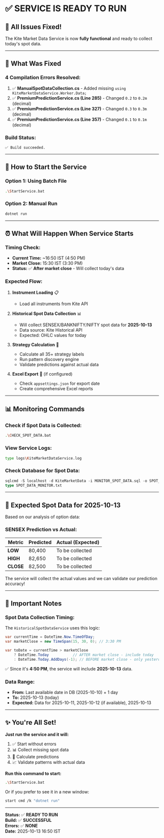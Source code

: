 # ✅ SERVICE IS READY TO RUN

## 🎉 **All Issues Fixed!**

The Kite Market Data Service is now **fully functional** and ready to collect today's spot data.

---

## 🔧 **What Was Fixed**

### **4 Compilation Errors Resolved:**

1. ✅ **ManualSpotDataCollection.cs** - Added missing `using KiteMarketDataService.Worker.Data;`
2. ✅ **PremiumPredictionService.cs (Line 285)** - Changed `0.2` to `0.2m` (decimal)
3. ✅ **PremiumPredictionService.cs (Line 327)** - Changed `0.3` to `0.3m` (decimal)
4. ✅ **PremiumPredictionService.cs (Line 357)** - Changed `0.1` to `0.1m` (decimal)

### **Build Status:**
```
✅ Build succeeded.
```

---

## 🚀 **How to Start the Service**

### **Option 1: Using Batch File**
```bash
.\StartService.bat
```

### **Option 2: Manual Run**
```bash
dotnet run
```

---

## ⏰ **What Will Happen When Service Starts**

### **Timing Check:**
- **Current Time:** ~16:50 IST (4:50 PM)
- **Market Close:** 15:30 IST (3:30 PM)
- **Status:** ✅ **After market close** - Will collect today's data

### **Expected Flow:**

1. **Instrument Loading** 📋
   - Load all instruments from Kite API
   
2. **Historical Spot Data Collection** 📊
   - Will collect SENSEX/BANKNIFTY/NIFTY spot data for **2025-10-13**
   - Data source: Kite Historical API
   - Expected: OHLC values for today
   
3. **Strategy Calculation** 🎯
   - Calculate all 35+ strategy labels
   - Run pattern discovery engine
   - Validate predictions against actual data
   
4. **Excel Export** 📑 (if configured)
   - Check `appsettings.json` for export date
   - Create comprehensive Excel reports

---

## 📊 **Monitoring Commands**

### **Check if Spot Data is Collected:**
```bash
.\CHECK_SPOT_DATA.bat
```

### **View Service Logs:**
```bash
type logs\KiteMarketDataService.log
```

### **Check Database for Spot Data:**
```sql
sqlcmd -S localhost -d KiteMarketData -i MONITOR_SPOT_DATA.sql -o SPOT_DATA_MONITOR.txt
type SPOT_DATA_MONITOR.txt
```

---

## 🎯 **Expected Spot Data for 2025-10-13**

Based on our analysis of option data:

### **SENSEX Prediction vs Actual:**
| Metric | Predicted | Actual (Expected) |
|--------|-----------|-------------------|
| **LOW** | 80,400 | To be collected |
| **HIGH** | 82,650 | To be collected |
| **CLOSE** | 82,500 | To be collected |

The service will collect the actual values and we can validate our prediction accuracy!

---

## 📝 **Important Notes**

### **Spot Data Collection Timing:**
The `HistoricalSpotDataService` uses this logic:
```csharp
var currentTime = DateTime.Now.TimeOfDay;
var marketClose = new TimeSpan(15, 30, 0); // 3:30 PM

var toDate = currentTime > marketClose 
    ? DateTime.Today           // AFTER market close - include today
    : DateTime.Today.AddDays(-1); // BEFORE market close - only yesterday
```

✅ Since it's **4:50 PM**, the service will include **2025-10-13** data.

### **Data Range:**
- **From:** Last available date in DB (2025-10-10) + 1 day
- **To:** 2025-10-13 (today)
- **Expected:** Data for 2025-10-11, 2025-10-12 (if available), 2025-10-13

---

## ✨ **You're All Set!**

**Just run the service and it will:**
1. ✅ Start without errors
2. 📊 Collect missing spot data
3. 🎯 Calculate predictions
4. 📈 Validate patterns with actual data

**Run this command to start:**
```bash
.\StartService.bat
```

Or if you prefer to see it in a new window:
```bash
start cmd /k "dotnet run"
```

---

**Status:** ✅ **READY TO RUN**  
**Build:** ✅ **SUCCESSFUL**  
**Errors:** ✅ **NONE**  
**Date:** 2025-10-13 16:50 IST

